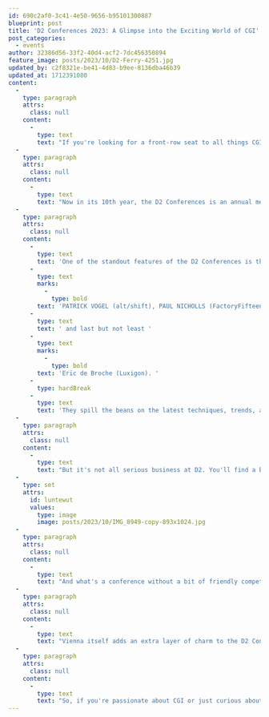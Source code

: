 ```yaml
---
id: 690c2af0-3c41-4e50-9656-b95101300887
blueprint: post
title: 'D2 Conferences 2023: A Glimpse into the Exciting World of CGI'
post_categories:
  - events
author: 32386d56-33f2-40d4-acf2-7dc456350894
feature_image: posts/2023/10/D2-Ferry-4251.jpg
updated_by: c2f8321e-be41-4d83-b9ee-8136dba46b39
updated_at: 1712391080
content:
  -
    type: paragraph
    attrs:
      class: null
    content:
      -
        type: text
        text: "If you're looking for a front-row seat to all things CGI, then you've come to the right place. The D2 Conferences in Vienna is where the magic happens, and we have some insights to share with you."
  -
    type: paragraph
    attrs:
      class: null
    content:
      -
        type: text
        text: "Now in its 10th year, the D2 Conferences is an annual meeting of CGI experts, artists, and tech geeks. This event is more than just a conference; it's an immersive experience celebrating the fusion of technology and creativity."
  -
    type: paragraph
    attrs:
      class: null
    content:
      -
        type: text
        text: 'One of the standout features of the D2 Conferences is the stellar line-up of speakers. These are the rock stars of the CGI world. This year the names were many, such as '
      -
        type: text
        marks:
          -
            type: bold
        text: 'PATRICK VOGEL (alt/shift), PAUL NICHOLLS (FactoryFifteen), EUGENE RIECANSKY (Pixar), Andrea Pedrotti (BrickVisual), WeNarrative, ElevenVisualitation'
      -
        type: text
        text: ' and last but not least '
      -
        type: text
        marks:
          -
            type: bold
        text: 'Eric de Broche (Luxigon). '
      -
        type: hardBreak
      -
        type: text
        text: 'They spill the beans on the latest techniques, trends, and tools they use to craft those jaw-dropping visuals we all love. You get to hear first-hand about their journeys, from rookie mistakes to groundbreaking achievements, which can be both inspiring and hilarious.'
  -
    type: paragraph
    attrs:
      class: null
    content:
      -
        type: text
        text: "But it's not all serious business at D2. You'll find a buzzing social scene between the intense talks and workshops. Picture this: You're sipping on a beer, chatting with fellow enthusiasts, and maybe even striking up a conversation with that animator whose work you've admired for years. The atmosphere is relaxed and conducive to networking and connecting with people who share your passion."
  -
    type: set
    attrs:
      id: luntewut
      values:
        type: image
        image: posts/2023/10/IMG_8949-copy-893x1024.jpg
  -
    type: paragraph
    attrs:
      class: null
    content:
      -
        type: text
        text: "And what's a conference without a bit of friendly competition? D2 hosts contests and showcases where budding CGI artists can strut their stuff and gain recognition. It's a fantastic platform for emerging talent to shine and get noticed by industry bigwigs."
  -
    type: paragraph
    attrs:
      class: null
    content:
      -
        type: text
        text: "Vienna itself adds an extra layer of charm to the D2 Conferences. When you're not engrossed in CGI talks, you can explore the city's rich history, indulge in its culinary delights, and soak up its artistic heritage. It's a perfect blend of old-world elegance and cutting-edge technology."
  -
    type: paragraph
    attrs:
      class: null
    content:
      -
        type: text
        text: "So, if you're passionate about CGI or just curious about this fascinating world, mark your calendar for the next D2 Conferences in Vienna. It's an adventure you won't want to miss!"
---
```

